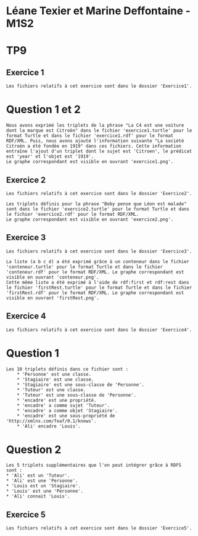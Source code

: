 # Léane Texier et Marine Deffontaine - M1S2
# TP9

## Exercice 1

    Les fichiers relatifs à cet exercice sont dans le dossier 'Exercice1'.

# Question 1 et 2

    Nous avons exprimé les triplets de la phrase "La C4 est une voiture dont la marque est Citroën" dans le fichier 'exercice1.turtle' pour le format Turtle et dans le fichier 'exercice1.rdf' pour le format RDF/XML. Puis, nous avons ajouté l'information suivante "La société Citroën a été fondée en 1919" dans ces fichiers. Cette information entraîne l'ajout d'un triplet dont le sujet est 'Citroen', le prédicat est 'year' et l'objet est '1919'.
    Le graphe correspondant est visible en ouvrant 'exercice1.png'.

## Exercice 2

    Les fichiers relatifs à cet exercice sont dans le dossier 'Exercice2'.

    Les triplets définis pour la phrase "Boby pense que Léon est malade" sont dans le fichier 'exercice2.turtle' pour le format Turtle et dans le fichier 'exercice2.rdf' pour le format RDF/XML.
    Le graphe correspondant est visible en ouvrant 'exercice2.png'.

## Exercice 3

    Les fichiers relatifs à cet exercice sont dans le dossier 'Exercice3'.

    La liste (a b c d) a été exprimé grâce à un conteneur dans le fichier 'conteneur.turtle' pour le format Turtle et dans le fichier 'conteneur.rdf' pour le format RDF/XML. Le graphe correspondant est visible en ouvrant 'conteneur.png'.
    Cette même liste a été exprimé à l'aide de rdf:first et rdf:rest dans le fichier 'firstRest.turtle' pour le format Turtle et dans le fichier 'firstRest.rdf' pour le format RDF/XML. Le graphe correspondant est visible en ouvrant 'firstRest.png'.

## Exercice 4

    Les fichiers relatifs à cet exercice sont dans le dossier 'Exercice4'.

# Question 1

    Les 10 triplets définis dans ce fichier sont :
        * 'Personne' est une classe.
        * 'Stagiaire' est une classe.
        * 'Stagiaire' est une sous-classe de 'Personne'.
        * 'Tuteur' est une classe.
        * 'Tuteur' est une sous-classe de 'Personne'.
        * 'encadre' est une propriété.
        * 'encadre' a comme sujet 'Tuteur'.
        * 'encadre' a comme objet 'Stagiaire'.
        * 'encadre' est une sous-propriété de 'http://xmlns.com/foaf/0.1/knows'.
        * 'Ali' encadre 'Louis'.

# Question 2

    Les 5 triplets supplémentaires que l'on peut intégrer grâce à RDFS sont :
    * 'Ali' est un 'Tuteur'.
    * 'Ali' est une 'Personne'.
    * 'Louis est un 'Stagiaire'.
    * 'Louis' est une 'Personne'.
    * 'Ali' connait 'Louis'.

## Exercice 5
    Les fichiers relatifs à cet exercice sont dans le dossier 'Exercice5'.
